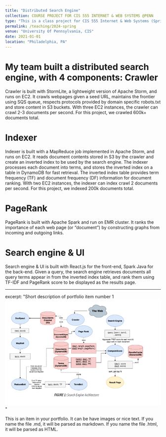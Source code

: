 ```yaml
---
title: "Distributed Search Engine"
collection: COURSE PROJECT FOR CIS 555 INTERNET & WEB SYSTEMS @PENN
type: "This is a class project for CIS 555 Internet & Web Systems (Spring 2021) at University of Pennsylvania."
permalink: /teaching/2024-spring
venue: "University Of Pennsylvania, CIS"
date: 2021-01-01
location: "Philadelphia, PA"
---
```


My team built a distributed search engine, with 4 components:
Crawler
======

 Crawler is built with StormLite, a lightweight version of Apache Storm, and runs on EC2. It crawls webpages given a seed URL, maintains the frontier using SQS queue, respects protocols provided by domain specific robots.txt and store content in S3 buckets. With three EC2 instances, the crawler can crawl 2-3 documents per second. For this project, we crawled 600k+ documents total.

Indexer
======
Indexer is built with a MapReduce job implemented in Apache Storm, and runs on EC2. It reads document contents stored in S3 by the crawler and create an inverted index to be used by the search engine. The indexer processes each document into terms, and stores the inverted index on a table in DynamoDB for fast retrieval. The inverted index table provides term frequency (TF) and document frequency (DF) information for document ranking. With two EC2 instances, the indexer can index crawl 2 documents per second. For this project, we indexed 200k documents total.

PageRank
======
PageRank is built with Apache Spark and run on EMR cluster. It ranks the importance of each web page (or “document”) by constructing graphs from incoming and outgoing links.


Search engine & UI
======
Search engine & UI is built with React.js for the front-end, Spark Java for the back-end. Given a query, the search engine retrieves documents all query terms appear in from the inverted index table, and rank them using TF-IDF and PageRank score to be displayed as the results page.

---

excerpt: "Short description of portfolio item number 1<br/><img src='/images/CIS555.png'>"

This is an item in your portfolio. It can be have images or nice text. If you name the file .md, it will be parsed as markdown. If you name the file .html, it will be parsed as HTML. 
